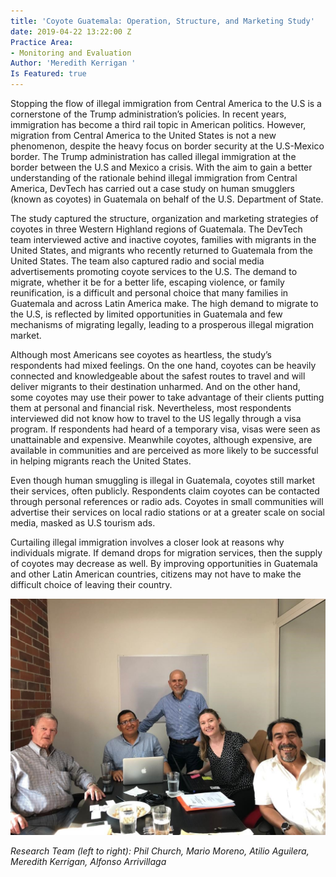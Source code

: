 ```yaml
---
title: 'Coyote Guatemala: Operation, Structure, and Marketing Study'
date: 2019-04-22 13:22:00 Z
Practice Area:
- Monitoring and Evaluation
Author: 'Meredith Kerrigan '
Is Featured: true
---
```


Stopping the flow of illegal immigration from Central America to the U.S is a cornerstone of the Trump administration’s policies. In recent years, immigration has become a third rail topic in American politics. However, migration from Central America to the United States is not a new phenomenon, despite the heavy focus on border security at the U.S-Mexico border. The Trump administration has called illegal immigration at the border between the U.S and Mexico a crisis. With the aim to gain a  better understanding of the rationale behind illegal immigration from Central America, DevTech has carried out a case study on human smugglers (known as coyotes) in Guatemala on behalf of the U.S. Department of State.

The study captured the structure, organization and marketing strategies of coyotes in three Western Highland regions of Guatemala. The DevTech team interviewed active and inactive coyotes, families with migrants in the United States, and migrants who recently returned to Guatemala from the United States. The team also captured radio and social media advertisements promoting coyote services to the U.S.
The demand to migrate, whether it be for a better life, escaping violence, or family reunification, is a difficult and personal choice that many families in Guatemala and across Latin America make. The high demand to migrate to the U.S, is reflected by limited opportunities in Guatemala and few mechanisms of migrating legally, leading to a prosperous illegal migration market. 

Although most Americans see coyotes as heartless, the study’s respondents had mixed feelings. On the one hand, coyotes can be heavily connected and knowledgeable about the safest routes to travel and will deliver migrants to their destination unharmed. And on the other hand, some coyotes may use their power to take advantage of their clients putting them at personal and financial risk. Nevertheless, most respondents interviewed did not know how to travel to the US legally through a visa program. If respondents had heard of a temporary visa, visas were seen as unattainable and expensive. Meanwhile coyotes, although expensive, are available in communities and are perceived as more likely to be successful in helping migrants reach the United States. 

Even though human smuggling is illegal in Guatemala, coyotes still market their services, often publicly. Respondents claim coyotes can be contacted through personal references or radio ads. Coyotes in small communities will advertise their services on local radio stations or at a greater scale on social media, masked as U.S tourism ads. 

Curtailing illegal immigration involves a closer look at reasons why individuals migrate.  If demand drops for migration services, then the supply of coyotes may decrease as well. By improving opportunities in Guatemala and other Latin American countries, citizens may not have to make the difficult choice of leaving their country. 

![Research Team.jpg](/uploads/Research%20Team.jpg)

*Research Team (left to right): Phil Church, Mario Moreno, Atilio Aguilera, Meredith Kerrigan, Alfonso Arrivillaga*

